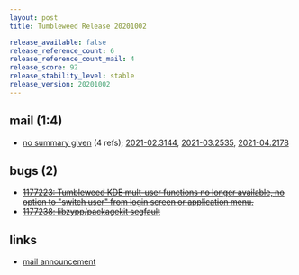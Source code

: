 ```yaml
---
layout: post
title: Tumbleweed Release 20201002

release_available: false
release_reference_count: 6
release_reference_count_mail: 4
release_score: 92
release_stability_level: stable
release_version: 20201002
---
```


## mail (1:4)

- [no summary given](https://github.com/boombatower/tumbleweed-review/issues/10) (4 refs); [2021-02.3144](https://github.com/boombatower/tumbleweed-review/issues/10), [2021-03.2535](https://github.com/boombatower/tumbleweed-review/issues/10), [2021-04.2178](https://github.com/boombatower/tumbleweed-review/issues/10)

## bugs (2)

<!--more-->

- ~~[1177223: Tumbleweed KDE mult-user functions no longer available, no option to "switch user" from login screen or application menu.](https://bugzilla.opensuse.org/show_bug.cgi?id=1177223)~~
- ~~[1177238: libzypp/packagekit segfault](https://bugzilla.opensuse.org/show_bug.cgi?id=1177238)~~



## links

- [mail announcement](https://github.com/boombatower/tumbleweed-review/issues/10)
